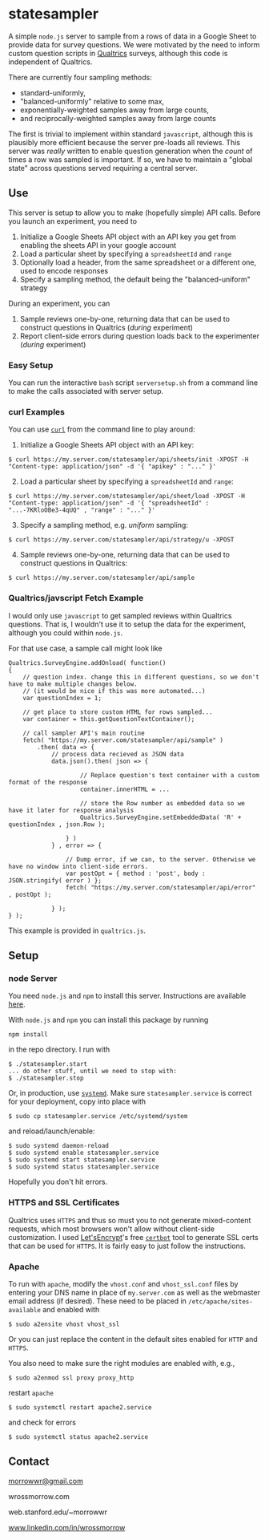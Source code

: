 # statesampler

A simple `node.js` server to sample from a rows of data in a Google Sheet to provide data for survey questions. We were motivated by the need to inform custom question scripts in [Qualtrics](https://www.qualtrics.com/) surveys, although this code is independent of Qualtrics. 

There are currently four sampling methods: 

* standard-uniformly, 
* "balanced-uniformly" relative to some max,
* exponentially-weighted samples away from large counts, 
* and reciprocally-weighted samples away from large counts

The first is trivial to implement within standard `javascript`, although this is plausibly more efficient because the server pre-loads all reviews. This server was _really_ written to enable question generation when the _count_ of times a row was sampled is important. If so, we have to maintain a "global state" across questions served requiring a central server. 

## Use

This server is setup to allow you to make (hopefully simple) API calls. Before you launch an experiment, you need to

1. Initialize a Google Sheets API object with an API key you get from enabling the sheets API in your google account
2. Load a particular sheet by specifying a `spreadsheetId` and `range` 
3. Optionally load a header, from the same spreadsheet or a different one, used to encode responses
3. Specify a sampling method, the default being the "balanced-uniform" strategy

During an experiment, you can

1. Sample reviews one-by-one, returning data that can be used to construct questions in Qualtrics (_during_ experiment)
2. Report client-side errors during question loads back to the experimenter (_during_ experiment)

### Easy Setup

You can run the interactive `bash` script `serversetup.sh` from a command line to make the calls associated with server setup. 

### curl Examples

You can use [`curl`](https://curl.haxx.se/) from the command line to play around: 

1. Initialize a Google Sheets API object with an API key: 

```
$ curl https://my.server.com/statesampler/api/sheets/init -XPOST -H "Content-type: application/json" -d '{ "apikey" : "..." }'
```

2. Load a particular sheet by specifying a `spreadsheetId` and `range`: 

```
$ curl https://my.server.com/statesampler/api/sheet/load -XPOST -H "Content-type: application/json" -d '{ "spreadsheetId" : "...-7KRloOBe3-4qUQ" , "range" : "..." }'
```

3. Specify a sampling method, e.g. _uniform_ sampling: 

```
$ curl https://my.server.com/statesampler/api/strategy/u -XPOST
```

4. Sample reviews one-by-one, returning data that can be used to construct questions in Qualtrics: 

```
$ curl https://my.server.com/statesampler/api/sample
```

### Qualtrics/javscript Fetch Example

I would only use `javascript` to get sampled reviews within Qualtrics questions. That is, I wouldn't use it to setup the data for the experiment, although you could within `node.js`. 

For that use case, a sample call might look like 

```
Qualtrics.SurveyEngine.addOnload( function()
{
	// question index. change this in different questions, so we don't have to make multiple changes below. 
	// (it would be nice if this was more automated...)
	var questionIndex = 1;

	// get place to store custom HTML for rows sampled...
	var container = this.getQuestionTextContainer();

	// call sampler API's main routine
	fetch( "https://my.server.com/statesampler/api/sample" )
		.then( data => {
			// process data recieved as JSON data
			data.json().then( json => {

					// Replace question's text container with a custom format of the response 
					container.innerHTML = ...

					// store the Row number as embedded data so we have it later for response analysis
					Qualtrics.SurveyEngine.setEmbeddedData( 'R' + questionIndex , json.Row );

				} )
			} , error => {

				// Dump error, if we can, to the server. Otherwise we have no window into client-side errors. 
				var postOpt = { method : 'post', body : JSON.stringify( error ) };
				fetch( "https://my.server.com/statesampler/api/error" , postOpt );

			} );
} );
```
This example is provided in `qualtrics.js`. 

## Setup

### node Server

You need `node.js` and `npm` to install this server. Instructions are available [here](https://www.npmjs.com/get-npm). 

With `node.js` and `npm` you can install this package by running
```
npm install
```
in the repo directory. I run with
```
$ ./statesampler.start
... do other stuff, until we need to stop with:
$ ./statesampler.stop
```

Or, in production, use [`systemd`](https://www.freedesktop.org/wiki/Software/systemd/). Make sure `statesampler.service` is correct for your deployment, copy into place with
```
$ sudo cp statesampler.service /etc/systemd/system
```
and reload/launch/enable: 
```
$ sudo systemd daemon-reload
$ sudo systemd enable statesampler.service
$ sudo systemd start statesampler.service
$ sudo systemd status statesampler.service
```
Hopefully you don't hit errors. 

### HTTPS and SSL Certificates

Qualtrics uses `HTTPS` and thus so must you to not generate mixed-content requests, which most browsers won't allow without client-side customization. I used [Let'sEncrypt](https://letsencrypt.org/)'s free [`certbot`](https://certbot.eff.org/) tool to generate SSL certs that can be used for `HTTPS`. It is fairly easy to just follow the instructions. 

### Apache

To run with `apache`, modify the `vhost.conf` and `vhost_ssl.conf` files by entering your DNS name in place of `my.server.com` as well as the webmaster email address (if desired). These need to be placed in `/etc/apache/sites-available` and enabled with 

```
$ sudo a2ensite vhost vhost_ssl
```
Or you can just replace the content in the default sites enabled for `HTTP` and `HTTPS`. 

You also need to make sure the right modules are enabled with, e.g., 
```
$ sudo a2enmod ssl proxy proxy_http
```
restart `apache`
```
$ sudo systemctl restart apache2.service
```
and check for errors
```
$ sudo systemctl status apache2.service
```

## Contact

morrowwr@gmail.com

wrossmorrow.com

web.stanford.edu/~morrowwr

www.linkedin.com/in/wrossmorrow
